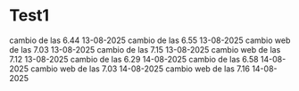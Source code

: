 # Test1
cambio de las 6.44 13-08-2025
cambio de las 6.55 13-08-2025
cambio web  de las 7.03 13-08-2025
cambio de las 7.15 13-08-2025
cambio web  de las 7.12 13-08-2025
cambio de las 6.29 14-08-2025
cambio de las 6.58 14-08-2025
cambio web  de las 7.03 14-08-2025
cambio web  de las 7.16 14-08-2025

